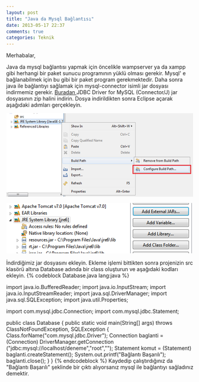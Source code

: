 ```yaml
---
layout: post
title: "Java da Mysql Bağlantısı"
date: 2013-05-17 22:37
comments: true
categories: Teknik
---
```


Merhabalar,

Java da mysql bağlantısı yapmak için öncelikle wampserver ya da xampp gibi herhangi bir paket sunucu programının yüklü olması gerekir.
Mysql' e bağlanabilmek için bu gibi bir paket program gerekmektedir. Daha sonra java ile bağlantıyı sağlamak için mysql-connector isimli
jar dosyası indirmemiz gerekir. <a href = "http://www.mysql.com/products/connector/"> Buradan </a> JDBC Driver for MySQL (Connector/J) jar 
dosyasının zip halini indirin. Dosya indirildikten sonra Eclipse açarak aşağıdaki adımları gerçekleyin.


<img src="/images/java.png"/>

>

<img src="/images/java2.png"/>


İndirdiğimiz jar dosyasını ekleyin. Ekleme işlemi bittikten sonra projenizin src klasörü altına Database adında bir class oluşturun ve aşağıdaki kodları ekleyin.
{% codeblock Database.java lang:java %}

import java.io.BufferedReader;
import java.io.InputStream;
import java.io.InputStreamReader;
import java.sql.DriverManager;
import java.sql.SQLException;
import java.util.Properties;

import com.mysql.jdbc.Connection;
import com.mysql.jdbc.Statement;

public class Database {
	 public static void main(String[] args) throws ClassNotFoundException, SQLException {
		Class.forName("com.mysql.jdbc.Driver");
		Connection baglanti = (Connection) DriverManager.getConnection 
					  ("jdbc:mysql://localhost/deneme","root","");
		Statement komut = (Statement) baglanti.createStatement();
		System.out.printf("Bağlantı Başarılı");
		baglanti.close();
	}
}
{% endcodeblock %}
Kaydedip çalıştırdığınız da "Bağlantı Başarılı" şeklinde bir çıktı alıyorsanız mysql ile bağlantıyı sağladınız demektir.
